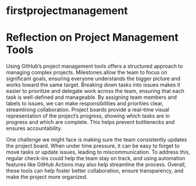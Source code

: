 # firstprojectmanagement
# Reflection on Project Management Tools
Using GitHub’s project management tools offers a structured approach to managing complex projects. Milestones allow the team to focus on significant goals, ensuring everyone understands the bigger picture and works toward the same target. Breaking down tasks into issues makes it easier to prioritize and delegate work across the team, ensuring that each task is well-defined and manageable. By assigning team members and labels to issues, we can make responsibilities and priorities clear, streamlining collaboration. Project boards provide a real-time visual representation of the project’s progress, showing which tasks are in progress and which are complete. This helps prevent bottlenecks and ensures accountability.

One challenge we might face is making sure the team consistently updates the project board. When under time pressure, it can be easy to forget to move tasks or update issues, leading to miscommunication. To address this, regular check-ins could help the team stay on track, and using automation features like GitHub Actions may also help streamline the process. Overall, these tools can help foster better collaboration, ensure transparency, and make the project more organized.
